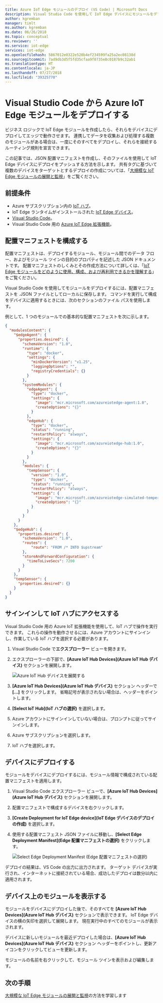 ```yaml
---
title: Azure IoT Edge モジュールのデプロイ (VS Code) | Microsoft Docs
description: Visual Studio Code を使用して IoT Edge デバイスにモジュールをデプロイする
author: kgremban
manager: timlt
ms.author: kgremban
ms.date: 06/26/2018
ms.topic: conceptual
ms.reviewer: ''
ms.service: iot-edge
services: iot-edge
ms.openlocfilehash: 5867012e0322e520b4ef234599fa25a2ec08138d
ms.sourcegitcommit: 7ad9db3d5f5fd35cfaa9f0735e8c0187b9c32ab1
ms.translationtype: HT
ms.contentlocale: ja-JP
ms.lasthandoff: 07/27/2018
ms.locfileid: "39325770"
---
```

# <a name="deploy-azure-iot-edge-modules-from-visual-studio-code"></a>Visual Studio Code から Azure IoT Edge モジュールをデプロイする

ビジネス ロジックで IoT Edge モジュールを作成したら、それらをデバイスにデプロイしてエッジで動作させます。 連携してデータを収集および処理する複数のモジュールがある場合は、一度にそのすべてをデプロイし、それらを接続するルーティング規則を宣言できます。 

この記事では、JSON 配置マニフェストを作成し、そのファイルを使用して IoT Edge デバイスにデプロイをプッシュする方法を示します。 共有タグに基づいて複数のデバイスをターゲットとするデプロイの作成については、「[大規模な IoT Edge モジュールの展開と監視](how-to-deploy-monitor.md)」をご覧ください。

## <a name="prerequisites"></a>前提条件

* Azure サブスクリプション内の [IoT ハブ](../iot-hub/iot-hub-create-through-portal.md)。 
* IoT Edge ランタイムがインストールされた [IoT Edge デバイス](how-to-register-device-portal.md)。 
* [Visual Studio Code](https://code.visualstudio.com/)。
* Visual Studio Code 用の [Azure IoT Edge 拡張機能](https://marketplace.visualstudio.com/items?itemName=vsciot-vscode.azure-iot-edge)。 

## <a name="configure-a-deployment-manifest"></a>配置マニフェストを構成する

配置マニフェストは、デプロイするモジュール、モジュール間でのデータ フロー、およびモジュール ツインの目的のプロパティを記述した JSON ドキュメントです。 配置マニフェストのしくみとその作成方法について詳しくは、「[IoT Edge モジュールをどのように使用、構成、および再利用できるかを理解する](module-composition.md)」をご覧ください。

Visual Studio Code を使用してモジュールをデプロイするには、配置マニフェストを .JSON ファイルとしてローカルに保存します。 コマンドを実行して構成をデバイスに適用するときには、次のセクションのファイル パスを使用します。

例として、1 つのモジュールでの基本的な配置マニフェストを次に示します。

   ```json
   {
     "modulesContent": {
       "$edgeAgent": {
         "properties.desired": {
           "schemaVersion": "1.0",
           "runtime": {
             "type": "docker",
             "settings": {
               "minDockerVersion": "v1.25",
               "loggingOptions": "",
               "registryCredentials": {}
             }
           },
           "systemModules": {
             "edgeAgent": {
               "type": "docker",
               "settings": {
                 "image": "mcr.microsoft.com/azureiotedge-agent:1.0",
                 "createOptions": "{}"
               }
             },
             "edgeHub": {
               "type": "docker",
               "status": "running",
               "restartPolicy": "always",
               "settings": {
                 "image": "mcr.microsoft.com/azureiotedge-hub:1.0",
                 "createOptions": "{}"
               }
             }
           },
           "modules": {
             "tempSensor": {
               "version": "1.0",
               "type": "docker",
               "status": "running",
               "restartPolicy": "always",
               "settings": {
                 "image": "mcr.microsoft.com/azureiotedge-simulated-temperature-sensor:1.0",
                 "createOptions": "{}"
               }
             }
           }
         }
       },
       "$edgeHub": {
         "properties.desired": {
           "schemaVersion": "1.0",
           "routes": {
               "route": "FROM /* INTO $upstream"
           },
           "storeAndForwardConfiguration": {
             "timeToLiveSecs": 7200
           }
         }
       },
       "tempSensor": {
         "properties.desired": {}
       }
     }
   }
   ```
   
## <a name="sign-in-to-access-your-iot-hub"></a>サインインして IoT ハブにアクセスする

Visual Studio Code 用の Azure IoT 拡張機能を使用して、IoT ハブで操作を実行できます。 これらの操作を動作させるには、Azure アカウントにサインインし、作業している IoT ハブを選択する必要があります。

1. Visual Studio Code で**エクスプローラー** ビューを開きます。

2. エクスプローラーの下部で、**[Azure IoT Hub Devices]\(Azure IoT Hub デバイス\)** セクションを展開します。 

   ![Azure IoT Hub デバイスを展開する](./media/how-to-deploy-modules-vscode/azure-iot-hub-devices.png)

3. **[Azure IoT Hub Devices]\(Azure IoT Hub デバイス\)** セクション ヘッダーで **[...]** をクリックします。 省略記号が表示されない場合は、ヘッダーをポイントします。 

4. **[Select IoT Hub]\(IoT ハブの選択\)** を選択します。

5. Azure アカウントにサインインしていない場合は、プロンプトに従ってサインインします。 

6. Azure サブスクリプションを選択します。 

7. IoT ハブを選択します。 


## <a name="deploy-to-your-device"></a>デバイスにデプロイする

モジュールをデバイスにデプロイするには、モジュール情報で構成されている配置マニフェストを適用します。 

1. Visual Studio Code エクスプローラー ビューで、**[Azure IoT Hub Devices]\(Azure IoT Hub デバイス\)** セクションを展開します。 

2. 配置マニフェストで構成するデバイスを右クリックします。 

3. **[Create Deployment for IoT Edge device]\(IoT Edge デバイスのデプロイの作成\)** を選択します。 

4. 使用する配置マニフェスト JSON ファイルに移動し、**[Select Edge Deployment Manifest]\(Edge 配置マニフェストの選択\)** をクリックします。 

   ![Select Edge Deployment Manifest (Edge 配置マニフェストの選択)](./media/how-to-deploy-modules-vscode/select-deployment-manifest.png)


デプロイの結果は、VS Code の出力に出力されます。 ターゲット デバイスが実行され、インターネットに接続されている場合、成功したデプロイは数分以内に適用されます。 

## <a name="view-modules-on-your-device"></a>デバイス上のモジュールを表示する

モジュールをデバイスにデプロイした後で、そのすべてを **[Azure IoT Hub Devices]\(Azure IoT Hub デバイス\)** セクションで表示できます。 IoT Edge デバイスの横の矢印を選択して展開します。 現在実行中のすべてのモジュールが表示されます。 

デバイスに新しいモジュールを最近デプロイした場合は、**[Azure IoT Hub Devices]\(Azure IoT Hub デバイス\)** セクション ヘッダーをポイントし、更新アイコンをクリックしてビューを更新します。 

モジュールの名前を右クリックして、モジュール ツインを表示および編集します。 

## <a name="next-steps"></a>次の手順

[大規模な IoT Edge モジュールの展開と監視](how-to-deploy-monitor.md)の方法を学習します